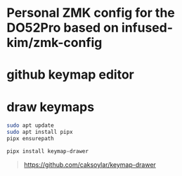 # Personal ZMK config for the DO52Pro based on infused-kim/zmk-config



# github keymap editor

# draw keymaps

```bash
sudo apt update
sudo apt install pipx
pipx ensurepath

pipx install keymap-drawer

```

> https://github.com/caksoylar/keymap-drawer


